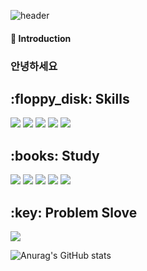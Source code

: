 ![header](https://capsule-render.vercel.app/api?type=slice&color=A100FF&height=200&section=header&text=Hello&fontAlign=80&fontAlignY=17&fontColor=ffffff&fontSize=90&desc=I'M%20SeungSoo&descAlign=79&descAlignY=43&descSize=30&rotate=13)

#### :runner: Introduction
<h3>안녕하세요</h3>
<div>
<span>
<h2> :floppy_disk: Skills</h2>
    <img src="https://img.shields.io/badge/자바스크립트-F7DF1E?style=flat&logo=javascript&logoColor=white"/>
   <img src="https://img.shields.io/badge/리액트-61DAFB?style=flat&logo=react&logoColor=white"/>
   <img src="https://img.shields.io/badge/깃허브-181717?style=flat&logo=github&logoColor=white"/>
   <img src="https://img.shields.io/badge/피그마-F24E1E?style=flat&logo=figma&logoColor=white"/>
   <img src="https://img.shields.io/badge/MySQL-4479A1?style=flat&logo=mysql&logoColor=white"/>
</span>
</div>
<div>
<h2>:books: Study</h2>
  <img src="https://img.shields.io/badge/자바스크립트-F7DF1E?style=flat&logo=javascript&logoColor=white"/>
   <img src="https://img.shields.io/badge/리액트-61DAFB?style=flat&logo=react&logoColor=white"/>
   <img src="https://img.shields.io/badge/깃허브-181717?style=flat&logo=github&logoColor=white"/>
   <img src="https://img.shields.io/badge/피그마-F24E1E?style=flat&logo=figma&logoColor=white"/>
   <img src="https://img.shields.io/badge/MySQL-4479A1?style=flat&logo=mysql&logoColor=white"/>
</div>

<div>
<h2> :key: Problem Slove</h2>
</div>

<footer>
    <a href="matilto:bnj021212@gmail.com" >  
        <img src="https://img.shields.io/badge/메일-EA4335?style=flat&logo=gmail&logoColor=white"/> </a>
</footer>


![Anurag's GitHub stats](https://github-readme-stats.vercel.app/api?username=costudying&show_icons=true&theme=dark)    



   



